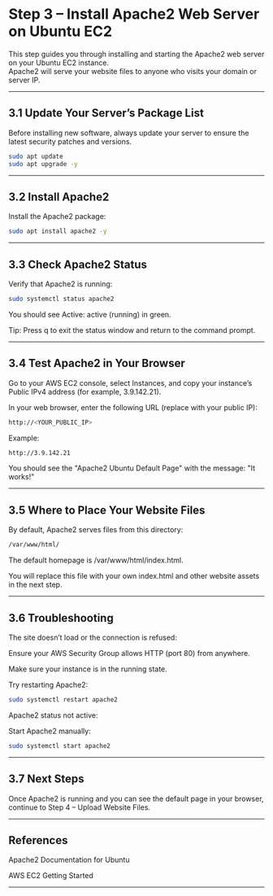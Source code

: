 # Step 3 – Install Apache2 Web Server on Ubuntu EC2

This step guides you through installing and starting the Apache2 web server on your Ubuntu EC2 instance.  
Apache2 will serve your website files to anyone who visits your domain or server IP.

---

## 3.1 Update Your Server’s Package List

Before installing new software, always update your server to ensure the latest security patches and versions.

```bash
sudo apt update
sudo apt upgrade -y
```

----
## 3.2 Install Apache2
Install the Apache2 package:

```bash
sudo apt install apache2 -y
```

---
## 3.3 Check Apache2 Status
Verify that Apache2 is running:

```bash
sudo systemctl status apache2
```

You should see Active: active (running) in green.

Tip: Press q to exit the status window and return to the command prompt.

----
## 3.4 Test Apache2 in Your Browser
Go to your AWS EC2 console, select Instances, and copy your instance’s Public IPv4 address (for example, 3.9.142.21).

In your web browser, enter the following URL (replace with your public IP):

```bash
http://<YOUR_PUBLIC_IP>
```
Example:

```bash
http://3.9.142.21
```

You should see the "Apache2 Ubuntu Default Page" with the message:
"It works!"

-----
## 3.5 Where to Place Your Website Files
By default, Apache2 serves files from this directory:

```bash
/var/www/html/
```

The default homepage is /var/www/html/index.html.

You will replace this file with your own index.html and other website assets in the next step.

----
## 3.6 Troubleshooting
The site doesn’t load or the connection is refused:

Ensure your AWS Security Group allows HTTP (port 80) from anywhere.

Make sure your instance is in the running state.

Try restarting Apache2:

```bash
sudo systemctl restart apache2
```
Apache2 status not active:

Start Apache2 manually:

```bash
sudo systemctl start apache2
```

----
## 3.7 Next Steps
Once Apache2 is running and you can see the default page in your browser, continue to Step 4 – Upload Website Files.

----
## References
Apache2 Documentation for Ubuntu

AWS EC2 Getting Started

---
